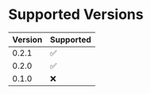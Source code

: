 # Supported Versions

|  Version  | Supported          |
|  -------  | ------------------ |
|  0.2.1   | :white_check_mark: |
|  0.2.0   | :white_check_mark: |
|  0.1.0   | :x:                |
